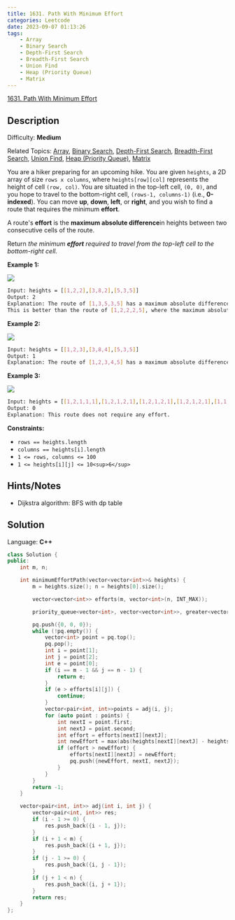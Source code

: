 ```yaml
---
title: 1631. Path With Minimum Effort
categories: Leetcode
date: 2023-09-07 01:13:26
tags:
    - Array
    - Binary Search
    - Depth-First Search
    - Breadth-First Search
    - Union Find
    - Heap (Priority Queue)
    - Matrix
---
```


[1631\. Path With Minimum Effort](https://leetcode.com/problems/path-with-minimum-effort/)

## Description

Difficulty: **Medium**

Related Topics: [Array](https://leetcode.com/tag/https://leetcode.com/tag/array//), [Binary Search](https://leetcode.com/tag/https://leetcode.com/tag/binary-search//), [Depth-First Search](https://leetcode.com/tag/https://leetcode.com/tag/depth-first-search//), [Breadth-First Search](https://leetcode.com/tag/https://leetcode.com/tag/breadth-first-search//), [Union Find](https://leetcode.com/tag/https://leetcode.com/tag/union-find//), [Heap (Priority Queue)](https://leetcode.com/tag/https://leetcode.com/tag/heap-priority-queue//), [Matrix](https://leetcode.com/tag/https://leetcode.com/tag/matrix//)

You are a hiker preparing for an upcoming hike. You are given `heights`, a 2D array of size `rows x columns`, where `heights[row][col]` represents the height of cell `(row, col)`. You are situated in the top-left cell, `(0, 0)`, and you hope to travel to the bottom-right cell, `(rows-1, columns-1)` (i.e., **0-indexed**). You can move **up**, **down**, **left**, or **right**, and you wish to find a route that requires the minimum **effort**.

A route's **effort** is the **maximum absolute difference**in heights between two consecutive cells of the route.

Return _the minimum **effort** required to travel from the top-left cell to the bottom-right cell._

**Example 1:**

![](https://assets.leetcode.com/uploads/2020/10/04/ex1.png)

```bash
Input: heights = [[1,2,2],[3,8,2],[5,3,5]]
Output: 2
Explanation: The route of [1,3,5,3,5] has a maximum absolute difference of 2 in consecutive cells.
This is better than the route of [1,2,2,2,5], where the maximum absolute difference is 3.
```

**Example 2:**

![](https://assets.leetcode.com/uploads/2020/10/04/ex2.png)

```bash
Input: heights = [[1,2,3],[3,8,4],[5,3,5]]
Output: 1
Explanation: The route of [1,2,3,4,5] has a maximum absolute difference of 1 in consecutive cells, which is better than route [1,3,5,3,5].
```

**Example 3:**

![](https://assets.leetcode.com/uploads/2020/10/04/ex3.png)

```bash
Input: heights = [[1,2,1,1,1],[1,2,1,2,1],[1,2,1,2,1],[1,2,1,2,1],[1,1,1,2,1]]
Output: 0
Explanation: This route does not require any effort.
```

**Constraints:**

* `rows == heights.length`
* `columns == heights[i].length`
* `1 <= rows, columns <= 100`
* `1 <= heights[i][j] <= 10<sup>6</sup>`

## Hints/Notes

* Dijkstra algorithm: BFS with dp table

## Solution

Language: **C++**

```C++
class Solution {
public:
    int m, n;

    int minimumEffortPath(vector<vector<int>>& heights) {
        m = heights.size(); n = heights[0].size();

        vector<vector<int>> efforts(m, vector<int>(n, INT_MAX));

        priority_queue<vector<int>, vector<vector<int>>, greater<vector<int>>> pq;

        pq.push({0, 0, 0});
        while (!pq.empty()) {
            vector<int> point = pq.top();
            pq.pop();
            int i = point[1];
            int j = point[2];
            int e = point[0];
            if (i == m - 1 && j == n - 1) {
                return e;
            }
            if (e > efforts[i][j]) {
                continue;
            }
            vector<pair<int, int>>points = adj(i, j);
            for (auto point : points) {
                int nextI = point.first;
                int nextJ = point.second;
                int effort = efforts[nextI][nextJ];
                int newEffort = max(abs(heights[nextI][nextJ] - heights[i][j]), e);
                if (effort > newEffort) {
                    efforts[nextI][nextJ] = newEffort;
                    pq.push({newEffort, nextI, nextJ});
                }
            }
        }
        return -1;
    }

    vector<pair<int, int>> adj(int i, int j) {
        vector<pair<int, int>> res;
        if (i - 1 >= 0) {
            res.push_back({i - 1, j});
        }
        if (i + 1 < m) {
            res.push_back({i + 1, j});
        }
        if (j - 1 >= 0) {
            res.push_back({i, j - 1});
        }
        if (j + 1 < n) {
            res.push_back({i, j + 1});
        }
        return res;
    }
};
```
